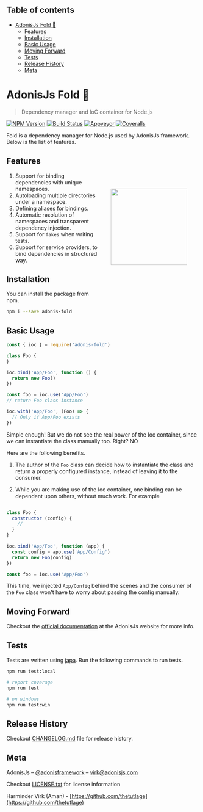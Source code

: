 <!-- START doctoc generated TOC please keep comment here to allow auto update -->
<!-- DON'T EDIT THIS SECTION, INSTEAD RE-RUN doctoc TO UPDATE -->
## Table of contents

- [AdonisJs Fold 🚀](#adonisjs-fold-)
  - [Features](#features)
  - [Installation](#installation)
  - [Basic Usage](#basic-usage)
  - [Moving Forward](#moving-forward)
  - [Tests](#tests)
  - [Release History](#release-history)
  - [Meta](#meta)

<!-- END doctoc generated TOC please keep comment here to allow auto update -->

# AdonisJs Fold 🚀
> Dependency manager and IoC container for Node.js

[![NPM Version][npm-image]][npm-url]
[![Build Status][travis-image]][travis-url]
[![Appveyor][appveyor-image]][appveyor-url]
[![Coveralls][coveralls-image]][coveralls-url]

Fold is a dependency manager for Node.js used by AdonisJs framework. Below is the list of features.

<img src="http://res.cloudinary.com/adonisjs/image/upload/q_100/v1497112678/adonis-purple_pzkmzt.svg" width="200px" align="right" hspace="30px" vspace="100px">

## Features

1. Support for binding dependencies with unique namespaces.
2. Autoloading multiple directories under a namespace.
3. Defining aliases for bindings.
4. Automatic resolution of namespaces and transparent dependency injection.
5. Support for `fakes` when writing tests.
6. Support for service providers, to bind dependencies in structured way.


## Installation
You can install the package from npm.
```bash
npm i --save adonis-fold
```

## Basic Usage

```js
const { ioc } = require('adonis-fold')

class Foo {
}

ioc.bind('App/Foo', function () {
  return new Foo()
})

const foo = ioc.use('App/Foo')
// return Foo class instance

ioc.with('App/Foo', (Foo) => {
  // Only if App/Foo exists
})
```

Simple enough! But we do not see the real power of the Ioc container, since we can instantiate the class manually too. Right? NO

Here are the following benefits.

1. The author of the `Foo` class can decide how to instantiate the class and return a properly configured instance, instead of leaving it to the consumer.

2. While you are making use of the Ioc container, one binding can be dependent upon others, without much work. For example

```js

class Foo {
  constructor (config) {
    //
  }
}

ioc.bind('App/Foo', function (app) {
  const config = app.use('App/Config')
  return new Foo(config)
})

const foo = ioc.use('App/Foo')
```

This time, we injected `App/Config` behind the scenes and the consumer of the `Foo` class won't have to worry about passing the config manually.

## Moving Forward
Checkout the [official documentation](http://adonisjs.com/docs/ioc-container) at the AdonisJs website for more info.

## Tests
Tests are written using [japa](http://github.com/thetutlage/japa). Run the following commands to run tests.

```bash
npm run test:local

# report coverage
npm run test

# on windows
npm run test:win
```

## Release History

Checkout [CHANGELOG.md](CHANGELOG.md) file for release history.

## Meta

AdonisJs – [@adonisframework](https://twitter.com/adonisframework) – virk@adonisjs.com

Checkout [LICENSE.txt](LICENSE.txt) for license information

Harminder Virk (Aman) - [https://github.com/thetutlage](https://github.com/thetutlage)

[appveyor-image]: https://img.shields.io/appveyor/ci/thetutlage/adonis-fold/master.svg?style=flat-square

[appveyor-url]: https://ci.appveyor.com/project/thetutlage/adonis-fold

[npm-image]: https://img.shields.io/npm/v/@adonisjs/fold.svg?style=flat-square
[npm-url]: https://npmjs.org/package/@adonisjs/fold

[travis-image]: https://img.shields.io/travis/poppinss/adonis-fold/master.svg?style=flat-square
[travis-url]: https://travis-ci.org/poppinss/adonis-fold

[coveralls-image]: https://img.shields.io/coveralls/poppinss/adonis-fold/develop.svg?style=flat-square

[coveralls-url]: https://coveralls.io/github/poppinss/adonis-fold

